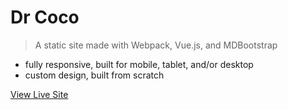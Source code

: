 # Dr Coco

> A static site made with Webpack, Vue.js, and MDBootstrap

- fully responsive, built for mobile, tablet, and/or desktop
- custom design, built from scratch

[View Live Site](https://mawfulcode.com/drcoco)
